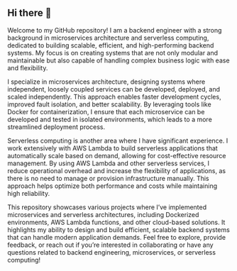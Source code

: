 ## Hi there 👋

Welcome to my GitHub repository! I am a backend engineer with a strong background in microservices architecture and serverless computing, dedicated to building scalable, efficient, and high-performing backend systems. My focus is on creating systems that are not only modular and maintainable but also capable of handling complex business logic with ease and flexibility.

I specialize in microservices architecture, designing systems where independent, loosely coupled services can be developed, deployed, and scaled independently. This approach enables faster development cycles, improved fault isolation, and better scalability. By leveraging tools like Docker for containerization, I ensure that each microservice can be developed and tested in isolated environments, which leads to a more streamlined deployment process.

Serverless computing is another area where I have significant experience. I work extensively with AWS Lambda to build serverless applications that automatically scale based on demand, allowing for cost-effective resource management. By using AWS Lambda and other serverless services, I reduce operational overhead and increase the flexibility of applications, as there is no need to manage or provision infrastructure manually. This approach helps optimize both performance and costs while maintaining high reliability.

This repository showcases various projects where I’ve implemented microservices and serverless architectures, including Dockerized environments, AWS Lambda functions, and other cloud-based solutions. It highlights my ability to design and build efficient, scalable backend systems that can handle modern application demands. Feel free to explore, provide feedback, or reach out if you’re interested in collaborating or have any questions related to backend engineering, microservices, or serverless computing!
